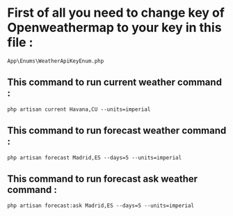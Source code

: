 # First of all you need to change key of Openweathermap to your key in this file :
    App\Enums\WeatherApiKeyEnum.php

##  This command to run current weather command :
    php artisan current Havana,CU --units=imperial

##  This command to run forecast weather command :
    php artisan forecast Madrid,ES --days=5 --units=imperial

##  This command to run forecast ask weather command :
    php artisan forecast:ask Madrid,ES --days=5 --units=imperial